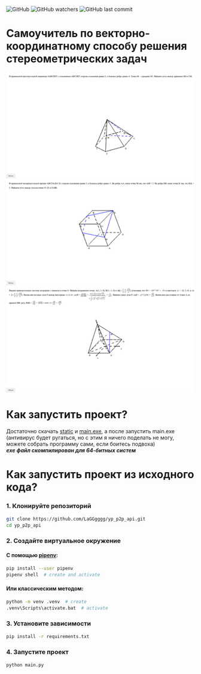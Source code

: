 ![GitHub](https://img.shields.io/github/license/LaGGgggg/SCC?label=License)
![GitHub watchers](https://img.shields.io/github/watchers/LaGGgggg/SCC?style=flat)
![GitHub last commit](https://img.shields.io/github/last-commit/LaGGgggg/SCC)

# Самоучитель по векторно-координатному способу решения стереометрических задач

<p align="center">
  <img src="_media/1.png" width="600">
  <img src="_media/2.png" width="600">
  <img src="_media/3.png" width="600">
</p>

# Как запустить проект?

Достаточно скачать [static](static) и [main.exe](main.exe), а после запустить main.exe
(антивирус будет ругаться, но с этим я ничего поделать не могу, можете собрать программу сами, если боитесь подвоха)<br>
***exe файл скомпилирован для 64-битных систем***

# Как запустить проект из исходного кода?

### 1. Клонируйте репозиторий

```bash
git clone https://github.com/LaGGgggg/yp_p2p_api.git
cd yp_p2p_api
```

### 2. Создайте виртуальное окружение

#### С помощью [pipenv](https://pipenv.pypa.io/en/latest/):

```bash
pip install --user pipenv
pipenv shell  # create and activate
```

#### Или классическим методом:

```bash
python -m venv .venv  # create
.venv\Scripts\activate.bat  # activate
```

### 3. Установите зависимости

```bash
pip install -r requirements.txt
```

### 4. Запустите проект

```bash
python main.py
```
